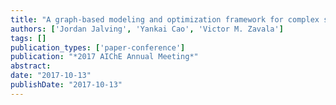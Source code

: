 ```yaml
---
title: "A graph-based modeling and optimization framework for complex systems"
authors: ['Jordan Jalving', 'Yankai Cao', 'Victor M. Zavala']
tags: []
publication_types: ['paper-conference']
publication: "*2017 AIChE Annual Meeting*"
abstract: 
date: "2017-10-13"
publishDate: "2017-10-13"
---
```

